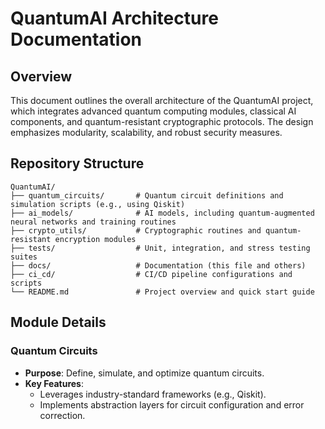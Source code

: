 # QuantumAI Architecture Documentation

## Overview
This document outlines the overall architecture of the QuantumAI project, which integrates advanced quantum computing modules, classical AI components, and quantum-resistant cryptographic protocols. The design emphasizes modularity, scalability, and robust security measures.

## Repository Structure
```
QuantumAI/
├── quantum_circuits/       # Quantum circuit definitions and simulation scripts (e.g., using Qiskit)
├── ai_models/              # AI models, including quantum-augmented neural networks and training routines
├── crypto_utils/           # Cryptographic routines and quantum-resistant encryption modules
├── tests/                  # Unit, integration, and stress testing suites
├── docs/                   # Documentation (this file and others)
├── ci_cd/                  # CI/CD pipeline configurations and scripts
└── README.md               # Project overview and quick start guide
```

## Module Details

### Quantum Circuits
- **Purpose**: Define, simulate, and optimize quantum circuits.
- **Key Features**: 
  - Leverages industry-standard frameworks (e.g., Qiskit).
  - Implements abstraction layers for circuit configuration and error correction.

